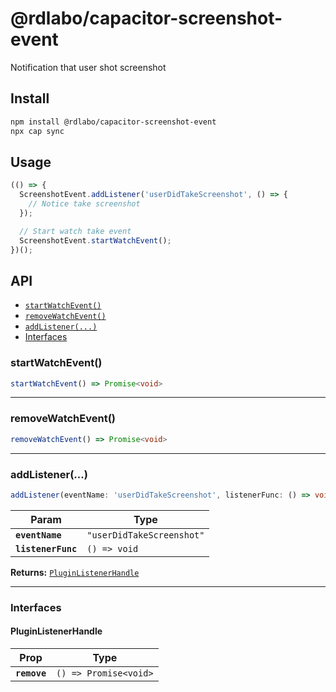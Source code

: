 # @rdlabo/capacitor-screenshot-event

Notification that user shot screenshot

## Install

```bash
npm install @rdlabo/capacitor-screenshot-event
npx cap sync
```

## Usage

```ts
(() => {
  ScreenshotEvent.addListener('userDidTakeScreenshot', () => {
    // Notice take screenshot
  });

  // Start watch take event
  ScreenshotEvent.startWatchEvent();
})();
```

## API

<docgen-index>

* [`startWatchEvent()`](#startwatchevent)
* [`removeWatchEvent()`](#removewatchevent)
* [`addListener(...)`](#addlistener)
* [Interfaces](#interfaces)

</docgen-index>

<docgen-api>
<!--Update the source file JSDoc comments and rerun docgen to update the docs below-->

### startWatchEvent()

```typescript
startWatchEvent() => Promise<void>
```

--------------------


### removeWatchEvent()

```typescript
removeWatchEvent() => Promise<void>
```

--------------------


### addListener(...)

```typescript
addListener(eventName: 'userDidTakeScreenshot', listenerFunc: () => void) => PluginListenerHandle
```

| Param              | Type                                 |
| ------------------ | ------------------------------------ |
| **`eventName`**    | <code>"userDidTakeScreenshot"</code> |
| **`listenerFunc`** | <code>() =&gt; void</code>           |

**Returns:** <code><a href="#pluginlistenerhandle">PluginListenerHandle</a></code>

--------------------


### Interfaces


#### PluginListenerHandle

| Prop         | Type                                      |
| ------------ | ----------------------------------------- |
| **`remove`** | <code>() =&gt; Promise&lt;void&gt;</code> |

</docgen-api>
